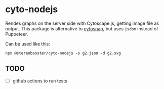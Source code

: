# cyto-nodejs

Rendes graphs on the server side with Cytoscape.js, getting image file as output. This package is alternative to [cytosnap](https://github.com/cytoscape/cytosnap), but uses `jsdom` instead of Puppeteer.

Can be used like this:

```
npx @stereobooster/cyto-nodejs -s g2.json -d g2.svg
```

## TODO

- [ ] github actions to run tests
